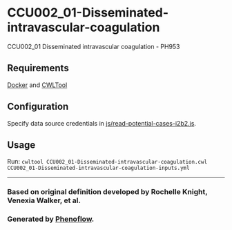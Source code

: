 # CCU002_01-Disseminated-intravascular-coagulation

CCU002_01 Disseminated intravascular coagulation - PH953

## Requirements

[Docker](https://docs.docker.com/install/) and [CWLTool](https://github.com/common-workflow-language/cwltool#install)

## Configuration

Specify data source credentials in [js/read-potential-cases-i2b2.js](js/read-potential-cases-i2b2.js).

## Usage

Run: `cwltool CCU002_01-Disseminated-intravascular-coagulation.cwl CCU002_01-Disseminated-intravascular-coagulation-inputs.yml`

***

### Based on original definition developed by Rochelle Knight, Venexia Walker, et al.
### Generated by [Phenoflow](https://kclhi.org/phenoflow).
